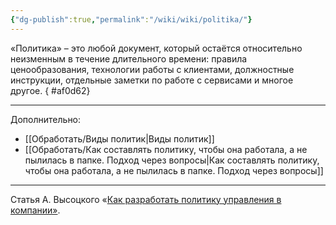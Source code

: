 ```yaml
---
{"dg-publish":true,"permalink":"/wiki/wiki/politika/"}
---
```


«Политика» – это любой документ, который остаётся относительно неизменным в течение длительного времени: правила ценообразования, технологии работы с клиентами, должностные инструкции, отдельные заметки по работе с сервисами и многое другое.
{ #af0d62}


---
Дополнительно:
- [[Обработать/Виды политик\|Виды политик]]
- [[Обработать/Как составлять политику, чтобы она работала, а не пылилась в папке. Подход через вопросы\|Как составлять политику, чтобы она работала, а не пылилась в папке. Подход через вопросы]]

---
Статья А. Высоцкого «[Как разработать политику управления в компании»](https://alexvisotsky.com/blog/2021/03/20/%D0%BA%D0%B0%D0%BA-%D1%80%D0%B0%D0%B7%D1%80%D0%B0%D0%B1%D0%BE%D1%82%D0%B0%D1%82%D1%8C-%D0%BF%D0%BE%D0%BB%D0%B8%D1%82%D0%B8%D0%BA%D1%83-%D1%83%D0%BF%D1%80%D0%B0%D0%B2%D0%BB%D0%B5%D0%BD%D0%B8%D1%8F/).